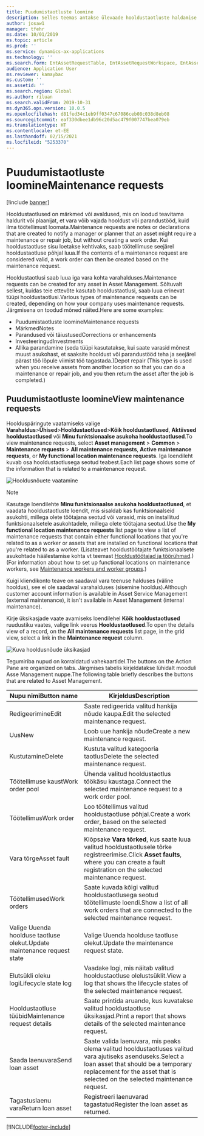 ```yaml
---
title: Puudumistaotluste loomine
description: Selles teemas antakse ülevaade hooldustaotluste haldamise kohta varahalduses.
author: josaw1
manager: tfehr
ms.date: 10/01/2019
ms.topic: article
ms.prod: ''
ms.service: dynamics-ax-applications
ms.technology: ''
ms.search.form: EntAssetRequestTable, EntAssetRequestWorkspace, EntAssetRequestActivePart, EntAssetRequestWorkOrderActive, EntAssetRequestType, EntAssetRequestTableCreateWO, EntAssetRequestTableLookup, EntAssetRequestTableActivePart, EntAssetMobileRequestDetails
audience: Application User
ms.reviewer: kamaybac
ms.custom: ''
ms.assetid: ''
ms.search.region: Global
ms.author: riluan
ms.search.validFrom: 2019-10-31
ms.dyn365.ops.version: 10.0.5
ms.openlocfilehash: d81fed34c1eb9ff0347c67086ceb08c038d8eb08
ms.sourcegitcommit: eaf330dbee1db96c20d5ac479f007747bea079eb
ms.translationtype: HT
ms.contentlocale: et-EE
ms.lasthandoff: 02/15/2021
ms.locfileid: "5253370"
---
```

# <a name="maintenance-requests"></a><span data-ttu-id="17db1-103">Puudumistaotluste loomine</span><span class="sxs-lookup"><span data-stu-id="17db1-103">Maintenance requests</span></span>

[!include [banner](../../includes/banner.md)]

 

<span data-ttu-id="17db1-104">Hooldustaotlused on märkmed või avaldused, mis on loodud teavitama haldurit või plaanijat, et vara võib vajada hooldust või parandustööd, kuid ilma töötellimust loomata.</span><span class="sxs-lookup"><span data-stu-id="17db1-104">Maintenance requests are notes or declarations that are created to notify a manager or planner that an asset might require a maintenance or repair job, but without creating a work order.</span></span> <span data-ttu-id="17db1-105">Kui hooldustaotluse sisu loetakse kehtivaks, saab töötellimuse seejärel hooldustaotluse põhjal luua.</span><span class="sxs-lookup"><span data-stu-id="17db1-105">If the contents of a maintenance request are considered valid, a work order can then be created based on the maintenance request.</span></span>

<span data-ttu-id="17db1-106">Hooldustaotlusi saab luua iga vara kohta varahalduses.</span><span class="sxs-lookup"><span data-stu-id="17db1-106">Maintenance requests can be created for any asset in Asset Management.</span></span> <span data-ttu-id="17db1-107">Sõltuvalt sellest, kuidas teie ettevõte kasutab hooldustaotlusi, saab luua erinevat tüüpi hooldustaotlusi.</span><span class="sxs-lookup"><span data-stu-id="17db1-107">Various types of maintenance requests can be created, depending on how your company uses maintenance requests.</span></span> <span data-ttu-id="17db1-108">Järgmisena on toodud mõned näited.</span><span class="sxs-lookup"><span data-stu-id="17db1-108">Here are some examples:</span></span>

- <span data-ttu-id="17db1-109">Puudumistaotluste loomine</span><span class="sxs-lookup"><span data-stu-id="17db1-109">Maintenance requests</span></span>
- <span data-ttu-id="17db1-110">Märkmed</span><span class="sxs-lookup"><span data-stu-id="17db1-110">Notes</span></span>
- <span data-ttu-id="17db1-111">Parandused või täiustused</span><span class="sxs-lookup"><span data-stu-id="17db1-111">Corrections or enhancements</span></span>
- <span data-ttu-id="17db1-112">Investeeringud</span><span class="sxs-lookup"><span data-stu-id="17db1-112">Investments</span></span>
- <span data-ttu-id="17db1-113">Allika parandamine (seda tüüpi kasutatakse, kui saate varasid mõnest muust asukohast, et saaksite hooldust või parandustööd teha ja seejärel pärast töö lõpule viimist töö tagastada.)</span><span class="sxs-lookup"><span data-stu-id="17db1-113">Depot repair (This type is used when you receive assets from another location so that you can do a maintenance or repair job, and you then return the asset after the job is completed.)</span></span>

## <a name="view-maintenance-requests"></a><span data-ttu-id="17db1-114">Puudumistaotluste loomine</span><span class="sxs-lookup"><span data-stu-id="17db1-114">View maintenance requests</span></span>

<span data-ttu-id="17db1-115">Hoolduspäringute vaatamiseks valige **Varahaldus**\>**Ühised**\>**Hooldustaotlused**\>**Kõik hooldustaotlused**, **Aktiivsed hooldustaotlused** või **Minu funktsionaalse asukoha hooldustaotlused**.</span><span class="sxs-lookup"><span data-stu-id="17db1-115">To view maintenance requests, select **Asset management** \> **Common** \> **Maintenance requests** \> **All maintenance requests**, **Active maintenance requests**, or **My functional location maintenance requests**.</span></span> <span data-ttu-id="17db1-116">Iga loendileht kuvab osa hooldustaotlusega seotud teabest.</span><span class="sxs-lookup"><span data-stu-id="17db1-116">Each list page shows some of the information that is related to a maintenance request.</span></span>

![Hooldusnõuete vaatamine](media/01-manage-maintenance-requests.png)

> [!NOTE]
> <span data-ttu-id="17db1-118">Kasutage loendilehte **Minu funktsionaalse asukoha hooldustaotlused**, et vaadata hooldustaotluste loendit, mis sisaldab kas funktsionaalseid asukohti, millega olete töötajana seotud või varasid, mis on installitud funktsionaalsetele asukohtadele, millega olete töötajana seotud.</span><span class="sxs-lookup"><span data-stu-id="17db1-118">Use the **My functional location maintenance requests** list page to view a list of maintenance requests that contain either functional locations that you're related to as a worker or assets that are installed on functional locations that you're related to as a worker.</span></span> <span data-ttu-id="17db1-119">(Lisateavet hooldustöötajate funktsionaalsete asukohtade häälestamise kohta vt teemast [Hooldustöötajad ja töörühmad](../setup-for-objects/workers-and-worker-groups.md).)</span><span class="sxs-lookup"><span data-stu-id="17db1-119">(For information about how to set up functional locations on maintenance workers, see [Maintenance workers and worker groups](../setup-for-objects/workers-and-worker-groups.md).)</span></span>
> 
> <span data-ttu-id="17db1-120">Kuigi kliendikonto teave on saadaval vara teenuse halduses (väline hooldus), see ei ole saadaval varahalduses (sisemine hooldus).</span><span class="sxs-lookup"><span data-stu-id="17db1-120">Although customer account information is available in Asset Service Management (external maintenance), it isn't available in Asset Management (internal maintenance).</span></span>

<span data-ttu-id="17db1-121">Kirje üksikasjade vaate avamiseks loendilehel **Kõik hooldustaotlused** ruudustiku vaates, valige link veerus **Hooldustaotlused**.</span><span class="sxs-lookup"><span data-stu-id="17db1-121">To open the details view of a record, on the **All maintenance requests** list page, in the grid view, select a link in the **Maintenance request** column.</span></span>

![Kuva hooldusnõude üksikasjad](media/02-manage-maintenance-requests.png)

<span data-ttu-id="17db1-123">Tegumiriba nupud on korraldatud vahekaartidel.</span><span class="sxs-lookup"><span data-stu-id="17db1-123">The buttons on the Action Pane are organized on tabs.</span></span> <span data-ttu-id="17db1-124">Järgmises tabelis kirjeldatakse lühidalt mooduli Asse Management nuppe.</span><span class="sxs-lookup"><span data-stu-id="17db1-124">The following table briefly describes the buttons that are related to Asset Management.</span></span>

| <span data-ttu-id="17db1-125">Nupu nimi</span><span class="sxs-lookup"><span data-stu-id="17db1-125">Button name</span></span>                      | <span data-ttu-id="17db1-126">Kirjeldus</span><span class="sxs-lookup"><span data-stu-id="17db1-126">Description</span></span> |
|----------------------------------|-------------|
| <span data-ttu-id="17db1-127">Redigeerimine</span><span class="sxs-lookup"><span data-stu-id="17db1-127">Edit</span></span>                             | <span data-ttu-id="17db1-128">Saate redigeerida valitud hankija nõude kaupa.</span><span class="sxs-lookup"><span data-stu-id="17db1-128">Edit the selected maintenance request.</span></span> |
| <span data-ttu-id="17db1-129">Uus</span><span class="sxs-lookup"><span data-stu-id="17db1-129">New</span></span>                              | <span data-ttu-id="17db1-130">Loob uue hankija nõude</span><span class="sxs-lookup"><span data-stu-id="17db1-130">Create a new maintenance request.</span></span> |
| <span data-ttu-id="17db1-131">Kustutamine</span><span class="sxs-lookup"><span data-stu-id="17db1-131">Delete</span></span>                           | <span data-ttu-id="17db1-132">Kustuta valitud kategooria taotlus</span><span class="sxs-lookup"><span data-stu-id="17db1-132">Delete the selected maintenance request.</span></span> |
| <span data-ttu-id="17db1-133">Töötellimuse kaust</span><span class="sxs-lookup"><span data-stu-id="17db1-133">Work order pool</span></span>                  | <span data-ttu-id="17db1-134">Ühenda valitud hooldustaotlus töökäsu kaustaga.</span><span class="sxs-lookup"><span data-stu-id="17db1-134">Connect the selected maintenance request to a work order pool.</span></span> |
| <span data-ttu-id="17db1-135">Töötellimus</span><span class="sxs-lookup"><span data-stu-id="17db1-135">Work order</span></span>                       | <span data-ttu-id="17db1-136">Loo töötellimus valitud hooldustaotluse põhjal.</span><span class="sxs-lookup"><span data-stu-id="17db1-136">Create a work order, based on the selected maintenance request.</span></span> |
| <span data-ttu-id="17db1-137">Vara tõrge</span><span class="sxs-lookup"><span data-stu-id="17db1-137">Asset fault</span></span>                      | <span data-ttu-id="17db1-138">Klõpsake **Vara tõrked**, kus saate luua valitud hooldustaotlusele tõrke registreerimise.</span><span class="sxs-lookup"><span data-stu-id="17db1-138">Click **Asset faults**, where you can create a fault registration on the selected maintenance request.</span></span> |
| <span data-ttu-id="17db1-139">Töötellimused</span><span class="sxs-lookup"><span data-stu-id="17db1-139">Work orders</span></span>                      | <span data-ttu-id="17db1-140">Saate kuvada kõigi valitud hooldustaotlusega seotud töötellimuste loendi.</span><span class="sxs-lookup"><span data-stu-id="17db1-140">Show a list of all work orders that are connected to the selected maintenance request.</span></span> |
| <span data-ttu-id="17db1-141">Valige Uuenda hoolduse taotluse olekut.</span><span class="sxs-lookup"><span data-stu-id="17db1-141">Update maintenance request state</span></span> | <span data-ttu-id="17db1-142">Valige Uuenda hoolduse taotluse olekut.</span><span class="sxs-lookup"><span data-stu-id="17db1-142">Update the maintenance request state.</span></span> |
| <span data-ttu-id="17db1-143">Elutsükli oleku logi</span><span class="sxs-lookup"><span data-stu-id="17db1-143">Lifecycle state log</span></span>              | <span data-ttu-id="17db1-144">Vaadake logi, mis näitab valitud hooldustaotluse olelustsüklit.</span><span class="sxs-lookup"><span data-stu-id="17db1-144">View a log that shows the lifecycle states of the selected maintenance request.</span></span> |
| <span data-ttu-id="17db1-145">Hooldustaotluse tüübid</span><span class="sxs-lookup"><span data-stu-id="17db1-145">Maintenance request details</span></span>      | <span data-ttu-id="17db1-146">Saate printida aruande, kus kuvatakse valitud hooldustaotluse üksikasjad.</span><span class="sxs-lookup"><span data-stu-id="17db1-146">Print a report that shows details of the selected maintenance request.</span></span> |
| <span data-ttu-id="17db1-147">Saada laenuvara</span><span class="sxs-lookup"><span data-stu-id="17db1-147">Send loan asset</span></span>                  | <span data-ttu-id="17db1-148">Saate valida laenuvara, mis peaks olema valitud hooldustaotluses valitud vara ajutiseks asenduseks.</span><span class="sxs-lookup"><span data-stu-id="17db1-148">Select a loan asset that should be a temporary replacement for the asset that is selected on the selected maintenance request.</span></span> |
| <span data-ttu-id="17db1-149">Tagastuslaenu vara</span><span class="sxs-lookup"><span data-stu-id="17db1-149">Return loan asset</span></span>                | <span data-ttu-id="17db1-150">Registreeri laenuvarad tagastatud</span><span class="sxs-lookup"><span data-stu-id="17db1-150">Register the loan asset as returned.</span></span> |



[!INCLUDE[footer-include](../../../includes/footer-banner.md)]